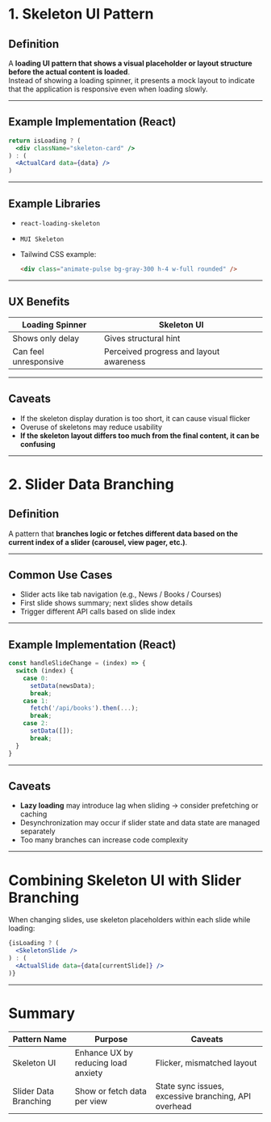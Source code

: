 # 1. Skeleton UI Pattern

## Definition

A **loading UI pattern that shows a visual placeholder or layout structure before the actual content is loaded**.  
Instead of showing a loading spinner, it presents a mock layout to indicate that the application is responsive even when loading slowly.

---

## Example Implementation (React)

```jsx
return isLoading ? (
  <div className="skeleton-card" />
) : (
  <ActualCard data={data} />
)
```

---

## Example Libraries

- `react-loading-skeleton`
- `MUI Skeleton`
- Tailwind CSS example:

  ```html
  <div class="animate-pulse bg-gray-300 h-4 w-full rounded" />
  ```

---

## UX Benefits

| Loading Spinner | Skeleton UI             |
|-----------------|-------------------------|
| Shows only delay | Gives structural hint   |
| Can feel unresponsive | Perceived progress and layout awareness |

---

## Caveats

- If the skeleton display duration is too short, it can cause visual flicker
- Overuse of skeletons may reduce usability
- **If the skeleton layout differs too much from the final content, it can be confusing**

---

# 2. Slider Data Branching

## Definition

A pattern that **branches logic or fetches different data based on the current index of a slider (carousel, view pager, etc.)**.

---

## Common Use Cases

- Slider acts like tab navigation (e.g., News / Books / Courses)
- First slide shows summary; next slides show details
- Trigger different API calls based on slide index

---

## Example Implementation (React)

```jsx
const handleSlideChange = (index) => {
  switch (index) {
    case 0:
      setData(newsData);
      break;
    case 1:
      fetch('/api/books').then(...);
      break;
    case 2:
      setData([]);
      break;
  }
}
```

---

## Caveats

- **Lazy loading** may introduce lag when sliding → consider prefetching or caching
- Desynchronization may occur if slider state and data state are managed separately
- Too many branches can increase code complexity

---

# Combining Skeleton UI with Slider Branching

When changing slides, use skeleton placeholders within each slide while loading:

```jsx
{isLoading ? (
  <SkeletonSlide />
) : (
  <ActualSlide data={data[currentSlide]} />
)}
```

---

# Summary

| Pattern Name           | Purpose                          | Caveats                                         |
|------------------------|----------------------------------|------------------------------------------------|
| Skeleton UI            | Enhance UX by reducing load anxiety | Flicker, mismatched layout                      |
| Slider Data Branching  | Show or fetch data per view      | State sync issues, excessive branching, API overhead |

